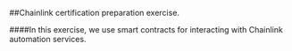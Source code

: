 ##Chainlink certification preparation exercise.

####In this exercise, we use smart contracts for interacting with Chainlink automation services.

